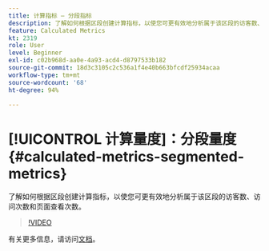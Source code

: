 ```yaml
---
title: 计算指标 — 分段指标
description: 了解如何根据区段创建计算指标，以使您可更有效地分析属于该区段的访客数、访问次数和页面查看次数。
feature: Calculated Metrics
kt: 2319
role: User
level: Beginner
exl-id: c02b968d-aa0e-4a93-acd4-d8797533b182
source-git-commit: 18d3c3105c2c536a1f4e40b663bfcdf25934acaa
workflow-type: tm+mt
source-wordcount: '68'
ht-degree: 94%

---
```


# [!UICONTROL 计算量度]：分段量度 {#calculated-metrics-segmented-metrics}

了解如何根据区段创建计算指标，以使您可更有效地分析属于该区段的访客数、访问次数和页面查看次数。

>[!VIDEO](https://video.tv.adobe.com/v/25409/?quality=12&learn=on)

有关更多信息，请访问[文档](https://experienceleague.adobe.com/docs/analytics/components/calculated-metrics/calcmetric-workflow/metrics-with-segments.html)。
